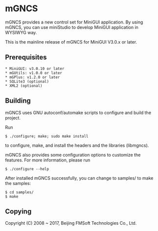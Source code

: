 # mGNCS

mGNCS provides a new control set for MiniGUI application.
By using mGNCS, you can use miniStudio to develop MiniGUI
application in WYSIWYG way. 

This is the mainline release of mGNCS for MiniGUI V3.0.x or later.

## Prerequisites

    * MiniGUI: v3.0.10 or later
    * mGUtils: v1.0.0 or later
    * mGPlus: v1.2.0 or later
    * SQLite3 (optional)
    * XML2 (optional)

## Building

mGNCS uses GNU autoconf/automake scripts to configure and build the project.

Run

    $ ./configure; make; sudo make install

to configure, make, and install the headers and the libraries (libmgncs).

mGNCS also provides some configuration options to customize the features.
For more information, please run

    $ ./configure --help

After installed mGNCS successfully, you can change to samples/ to make
the samples:

    $ cd samples/
    $ make

## Copying

Copyright (C) 2008 ~ 2017, Beijing FMSoft Technologies Co., Ltd.

